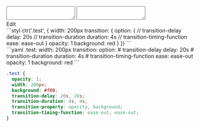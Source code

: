 <div data-size="340" class="code-cont" data-example="option">
    <div class="example10 code">
        <div class="code-wrap">
            <textarea id="stylus"></textarea>
            <textarea id="css"></textarea>
            <div class="edit-code">
                <span>Edit</span>
            </div>
        </div>
    </div>
</div>

<div data-size="340" data-examples="stylus"></div>
```styl
ctr('.test', {
  width: 200px
  transition: {
    option: {
      // transition-delay
      delay: 20s
      // transition-duration
      duration: 4s
      // transition-timing-function
      ease: ease-out
    }
    opacity: 1
    background: red
  }
})
```

<div data-size="340" data-examples="yaml"></div>
```yaml
.test:
  width: 200px
  transition:
    option:
      # transition-delay
      delay: 20s
      # transition-duration
      duration: 4s
      # transition-timing-function
      ease: ease-out
    opacity: 1
    background: red
```

```css
.test {
  opacity: 1;
  width: 200px;
  background: #f00;
  transition-delay: 20s, 20s;
  transition-duration: 4s, 4s;
  transition-property: opacity, background;
  transition-timing-function: ease-out, ease-out;
}
```
<div class="cf"></div>
